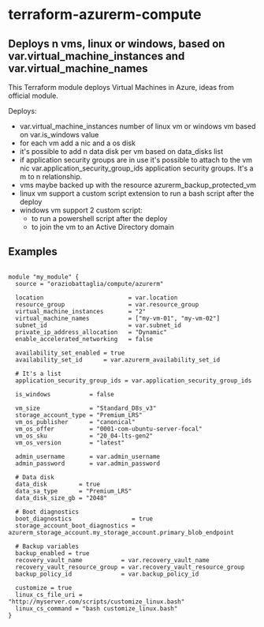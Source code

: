 # terraform-azurerm-compute

## Deploys n vms, linux or windows, based on var.virtual_machine_instances and var.virtual_machine_names

This Terraform module deploys Virtual Machines in Azure, ideas from official module.

Deploys:
 - var.virtual_machine_instances number of linux vm or windows vm based on var.is_windows value
 - for each vm add a nic and a os disk
 - it's possible to add n data disk per vm based on data_disks list
 - if application security groups are in use it's possible to attach to the vm nic var.application_security_group_ids application security groups. It's a m to n relationship.
 - vms maybe backed up with the resource azurerm_backup_protected_vm
 - linux vm support a custom script extension to run a bash script after the deploy
 - windows vm support 2 custom script:
   - to run a powershell script after the deploy
   - to join the vm to an Active Directory domain

## Examples

```hcl

module "my_module" {
  source = "oraziobattaglia/compute/azurerm"

  location                        = var.location
  resource_group                  = var.resource_group
  virtual_machine_instances       = "2"
  virtual_machine_names           = ["my-vm-01", "my-vm-02"]
  subnet_id                       = var.subnet_id
  private_ip_address_allocation   = "Dynamic"
  enable_accelerated_networking   = false

  availability_set_enabled = true
  availability_set_id      = var.azurerm_availability_set_id
  
  # It's a list
  application_security_group_ids = var.application_security_group_ids

  is_windows           = false

  vm_size              = "Standard_D8s_v3"
  storage_account_type = "Premium_LRS"
  vm_os_publisher      = "canonical"
  vm_os_offer          = "0001-com-ubuntu-server-focal"
  vm_os_sku            = "20_04-lts-gen2"
  vm_os_version        = "latest"

  admin_username       = var.admin_username
  admin_password       = var.admin_password

  # Data disk
  data_disk         = true
  data_sa_type      = "Premium_LRS"
  data_disk_size_gb = "2048"

  # Boot diagnostics
  boot_diagnostics                 = true
  storage_account_boot_diagnostics = azurerm_storage_account.my_storage_account.primary_blob_endpoint

  # Backup variables
  backup_enabled = true
  recovery_vault_name           = var.recovery_vault_name
  recovery_vault_resource_group = var.recovery_vault_resource_group
  backup_policy_id              = var.backup_policy_id

  customize = true
  linux_cs_file_uri = "http://myserver.com/scripts/customize_linux.bash"
  linux_cs_command = "bash customize_linux.bash"
}

```
